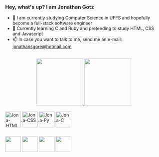 ### Hey, what's up? I am Jonathan Gotz

- 🔭 I am currently studying Computer Science in UFFS and hopefully become a full-stack software engineer
- 🌱 Currently learning C and Ruby and pretending to study HTML, CSS and Javascript
- 📫 In case you want to talk to me, send me an e-mail: jonathansgore@hotmail.com

##
<div align="center">
  <a href="https://github.com/Jonagotz">
  <img height="150em" src="https://github-readme-stats.vercel.app/api?username=Jonagotz&show_icons=true&theme=dark&include_all_commits=true&count_private=true"/>
  <img height="150em" src="https://github-readme-stats.vercel.app/api/top-langs/?username=Jonagotz&layout=compact&langs_count=7&theme=dark"/>
</div>
  
<div style="display: inline_block"><br>
  <img align="center" alt="Jona-HTML" height="50" width="50" src="https://img-premium.flaticon.com/png/512/1891/premium/1891365.png?token=exp=1632981142~hmac=4eaaf35a79725bdd08f5b8101c9b0468">
  <img align="center" alt="Jona-CSS" height="50" width="50" src="https://img-premium.flaticon.com/png/512/1045/premium/1045906.png?token=exp=1632981199~hmac=b3affaec69cf37020b66f54db109239a">
  <img align="center" alt="Jona-Py" height="50" width="50" src="https://cdn-icons-png.flaticon.com/512/180/180867.png">
  <img align="center" alt="Jona-C" height="50" width="50" src="https://upload.wikimedia.org/wikipedia/commons/1/18/C_Programming_Language.svg">
</div>
  
  ##
  
<div>
  <a href="https://www.instagram.com/jon.gotz" target="_blank"><img height="50" widht="50" src="https://cdn-icons-png.flaticon.com/512/185/185985.png"></a>
  <a href = "mailto:jonathang.correa@hotmail.com"><img height="50" widht="50" src="https://cdn-icons-png.flaticon.com/512/906/906312.png" target="_blank"></a>
  <a href="https://www.linkedin.com/in/jonathan-gotz-3316a91a0/" target="_blank"><img height="50" widht="50" src="https://cdn-icons-png.flaticon.com/512/185/185964.png" target="_blank"></a> 
  <a href="https://open.spotify.com/user/12178053738?si=0678edf2c4ba47ff"><img height="50" widht="50" src="https://cdn-icons-png.flaticon.com/512/185/185974.png" target="_blank"></a>
</div>

  
